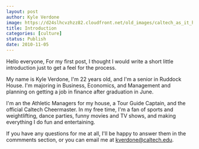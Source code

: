 ```yaml
---
layout: post
author: Kyle Verdone
image: https://d24slhcvzhzz82.cloudfront.net/old_images/caltech_as_it_happens/6a0105349b8251970b013488b7ee79970c.jpg
title: Introduction
categories: [culture]
status: Publish
date: 2010-11-05
---
```


Hello everyone,
For my first post, I thought I would write a short little introduction just to get a feel for the process.

My name is Kyle Verdone, I'm 22 years old, and I'm a senior in Ruddock House. I'm majoring in Business, Economics, and Management and planning on getting a job in finance after graduation in June.

I'm an the Athletic Managers for my house, a Tour Guide Captain, and the official Caltech Cheermaster. In my free time, I'm a fan of sports and weightlifting, dance parties, funny movies and TV shows, and making everything I do fun and entertaining.

If you have any questions for me at all, I'll be happy to answer them in the commments section, or you can email me at kverdone@caltech.edu.

